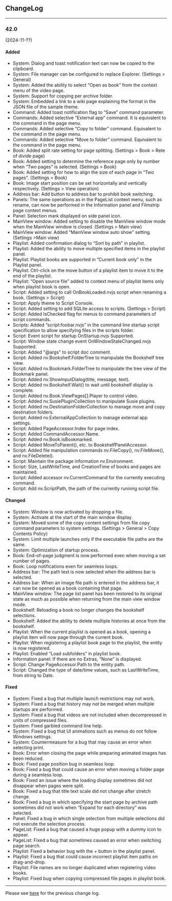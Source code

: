 ## ChangeLog

----

### 42.0
(2024-11-??)

#### Added

- System: Dialog and toast notification text can now be copied to the clipboard.
- System: File manager can be configured to replace Explorer.  (Settings > General)
- System: Added the ability to select “Open as book” from the context menu of the video page.
- System: Support for copying per archive folder.
- System: Embedded a link to a wiki page explaining the format in the JSON file of the sample theme.
- Command: Added toast notification flag to “Save” command parameter.
- Commands: Added selective “External app” command. It is equivalent to the command in the page menu.
- Commands: Added selective “Copy to folder” command. Equivalent to the command in the page menu.
- Commands: Added selective “Move to folder” command. Equivalent to the command in the page menu.
- Book: Added split rate setting for page splitting. (Settings > Book > Rete of divide page) 
- Book: Added setting to determine the reference page only by number when “Two pages" is selected.  (Settings > Book)
- Book: Added setting for how to align the size of each page in “Two pages". (Settings > Book)
- Book: Image start position can be set horizontally and vertically respectively.  (Settings > View operation) 
- Address bar: Add button to address bar to prohibit book switching.
- Panels: The same operations as in the PageList context menu, such as rename, can now be performed in the Information panel and Filmstrip page context menus.
- Panel: Selection mark displayed on side panel icon.
- MainView window: Added setting to disable the MainView window mode when the MainView window is closed.  (Settings > Main view) 
- MainView window: Added “MainView window auto show” setting. (Settings >Main view)
- Playlist: Added confirmation dialog to “Sort by path” in playlist.
- Playlist: Added the ability to move multiple specified items in the playlist panel.
- Playlist: Playlist books are supported in “Current book only” in the Playlist panel.
- Playlist: Ctrl-click on the move button of a playlist item to move it to the end of the playlist.
- Playlist: “Open source file” added to context menu of playlist items only when playlist book is open.
- Script: Added setting to call OnBookLoaded.nvjs script when renaming a book. (Settings > Script)
- Script: Apply theme to Script Console.
- Script: Added setting to add SQLite access to scripts. (Settings > Script)
- Script: Added IsChecked flag for menus to command parameters of script commands.
- Scripts: Added “script:foobar.nvjs” in the command line startup script specification to allow specifying files in the scripts folder.
- Script: Event script for startup OnStartup.nvjs Supported.
- Script: Window state change event OnWindowStateChanged.nvjs Supported.
- Script: Added "@args" to script doc comment.
- Script: Added nv.Bookshelf.FolderTree to manipulate the Bookshelf tree view.
- Script: Added nv.Bookmark.FolderTree to manipulate the tree view of the Bookmark panel.
- Script: Added nv.ShowInputDialog(title, message, text).
- Script: Added nv.Bookshelf.Wait() to wait until bookshelf display is complete.
- Script: Added nv.Book.ViewPages[].Player to control video.
- Script: Added nv.SusiePluginCollection to manipulate Susie plugins.
- Script: Added nv.DestinationFolderCollection to manage move and copy destination folders.
- Script: Added nv.ExternalAppCollection to manage external app settings.
- Script: Added PageAccessor.Index for page index.
- Script:  Added CommandAccessor.Name.
- Script:  Added nv.Book.IsBookmarked.
- Script:  Added MoveToParent(), etc. to BookshelfPanelAccessor.
- Script:  Added file manipulation commands nv.FileCopy(), nv.FileMove(), and nv.FileDelete().
- Script:  Maintain the package information nv.Environment.
- Script:  Size, LastWriteTime, and CreationTime of books and pages are maintained.
- Script:  Added accessor nv.CurrentCommand for the currently executing command.
- Script:  Add nv.ScriptPath, the path of the currently running script file.

#### Changed

- System: Window is now activated by dropping a file.
- System: Activate at the start of the main window display.
- System: Moved some of the copy content settings from file copy command parameters to system settings. (Settings > General > Copy Contents Policy)
- System: Limit multiple launches only if the executable file paths are the same.
- System: Optimization of startup process.
- Book: End-of-page judgment is now performed even when moving a set number of pages. 
- Book: Loop notifications even for seamless loops. 
- Address bar: The path text is now selected when the address bar is selected.
- Address bar: When an image file path is entered in the address bar, it can now be opened as a book containing that page.
- MainView window: The page list panel has been restored to its original state as much as possible when returning from the main view window mode.
- Bookshelf: Reloading a book no longer changes the bookshelf selections.
- Bookshelf: Added the ability to delete multiple histories at once from the bookshelf.
- Playlist: When the current playlist is opened as a book, opening a playlist item will now page through the current book.
- Playlist: When registering a playlist book page to the playlist, the entity is now registered.
- Playlist: Enabled “Load subfolders” in playlist book.
- Information panel: If there are no Extras, “None” is displayed.
- Script: Change PageAccessor.Path to the entity path.
- Script: Changed the type of date/time values, such as LastWriteTime, from string to Date.

####  Fixed

- System: Fixed a bug that multiple launch restrictions may not work.
- System: Fixed a bug that history may not be merged when multiple startups are performed.
- System: Fixed a bug that videos are not included when decompressed in units of compressed files.
- System: Fixed garbled command line help.
- System: Fixed a bug that UI animations such as menus do not follow Windows settings.
- System: Countermeasure for a bug that may cause an error when selecting print.
- Book: Error when closing the page while preparing animated images has been reduced. 
- Book: Fixed page position bug in seamless loop.
- Book: Fixed a bug that could cause an error when moving a folder page during a seamless loop.
- Book: Fixed an issue where the loading display sometimes did not disappear when pages were split.
- Book: Fixed a bug that title text scale did not change after stretch change.
- Book: Fixed a bug in which specifying the start page by archive path sometimes did not work when “Expand for each directory” was selected.
- Panel: Fixed a bug in which single selection from multiple selections did not execute the selection process.
- PageList: Fixed a bug that caused a huge popup with a dummy icon to appear.
- PageList: Fixed a bug that sometimes caused an error when switching page search.
- Playlist: Fixed a behavior bug with the + button in the playlist panel.
- Playlist: Fixed a bug that could cause incorrect playlist item paths on drag-and-drop.
- Playlist: File names are no longer duplicated when registering video books.
- Playlist: Fixed bug when copying compressed file pages in playlist book.

----

Please see [here](https://bitbucket.org/neelabo/neeview/wiki/ChangeLog) for the previous change log.
